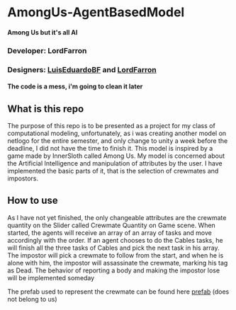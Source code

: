 # AmongUs-AgentBasedModel
#### Among Us but it's all AI
### Developer: LordFarron
### Designers: [LuisEduardoBF](https://github.com/LuisEduardoBF) and [LordFarron](https://github.com/LordFarron)



#### The code is a mess, i'm going to clean it later


## What is this repo

The purpose of this repo is to be presented as a project for my class of computational modeling, unfortunately, as i was creating another model on netlogo for the entire semester, and only change to unity a week before the deadline, I did not have the time to finish it. This model is inspired by a game made by InnerSloth called Among Us. My model is concerned about the Artificial Intelligence and manipulation of attributes by the user. I have implemented the basic parts of it, that is the selection of crewmates and impostors.

## How to use
  As I have not yet finished, the only changeable attributes are the crewmate quantity on the Slider called Crewmate Quantity on Game scene. When started, the agents will receive an array of an array of tasks and move accordingly with the order. If an agent chooses to do the Cables tasks, he will finish all the three tasks of Cables and pick the next task in his array. The impostor will pick a crewmate to follow from the start, and when he is alone with him, the impostor will assassinate the crewmate, marking his tag as Dead. The behavior of reporting a body and making the impostor lose will be implemented someday

The prefab used to represent the crewmate can be found here [prefab](https://www.cgtrader.com/free-3d-models/character/other/among-us-red-man) (does not belong to us)
